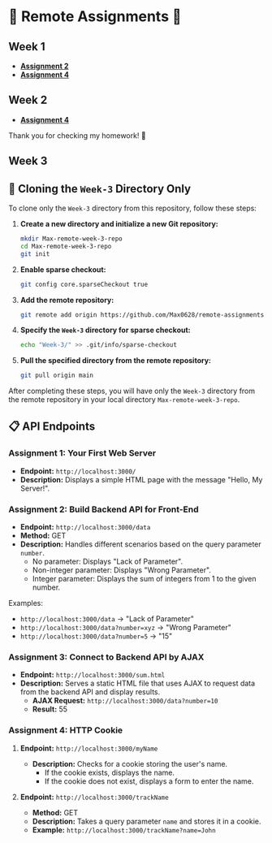 # 🌟 Remote Assignments 🌟

## Week 1

- **[Assignment 2](https://max0628.github.io/remote-assignments/Week-1/Assignment-2/)**
- **[Assignment 4](https://max0628.github.io/remote-assignments/Week-1/Assignment-4/)**

## Week 2

- **[Assignment 4](https://max0628.github.io/remote-assignments/Week-2/Assignment-4)**

Thank you for checking my homework! 🙏

## Week 3

## 🚀 Cloning the `Week-3` Directory Only

To clone only the `Week-3` directory from this repository, follow these steps:

1. **Create a new directory and initialize a new Git repository:**

   ```sh
   mkdir Max-remote-week-3-repo
   cd Max-remote-week-3-repo
   git init
   ```

2. **Enable sparse checkout:**

   ```sh
   git config core.sparseCheckout true
   ```

3. **Add the remote repository:**

   ```sh
   git remote add origin https://github.com/Max0628/remote-assignments.git
   ```

4. **Specify the `Week-3` directory for sparse checkout:**

   ```sh
   echo "Week-3/" >> .git/info/sparse-checkout
   ```

5. **Pull the specified directory from the remote repository:**

   ```sh
   git pull origin main
   ```

After completing these steps, you will have only the `Week-3` directory from the remote repository in your local directory `Max-remote-week-3-repo`.

## 📋 API Endpoints

### Assignment 1: Your First Web Server

- **Endpoint:** `http://localhost:3000/`
- **Description:** Displays a simple HTML page with the message "Hello, My Server!".

### Assignment 2: Build Backend API for Front-End

- **Endpoint:** `http://localhost:3000/data`
- **Method:** GET
- **Description:** Handles different scenarios based on the query parameter `number`.
  - No parameter: Displays "Lack of Parameter".
  - Non-integer parameter: Displays "Wrong Parameter".
  - Integer parameter: Displays the sum of integers from 1 to the given number.

Examples:

- `http://localhost:3000/data` → "Lack of Parameter"
- `http://localhost:3000/data?number=xyz` → "Wrong Parameter"
- `http://localhost:3000/data?number=5` → "15"

### Assignment 3: Connect to Backend API by AJAX

- **Endpoint:** `http://localhost:3000/sum.html`
- **Description:** Serves a static HTML file that uses AJAX to request data from the backend API and display results.
  - **AJAX Request:** `http://localhost:3000/data?number=10`
  - **Result:** 55

### Assignment 4: HTTP Cookie

1. **Endpoint:** `http://localhost:3000/myName`

   - **Description:** Checks for a cookie storing the user's name.
     - If the cookie exists, displays the name.
     - If the cookie does not exist, displays a form to enter the name.

2. **Endpoint:** `http://localhost:3000/trackName`
   - **Method:** GET
   - **Description:** Takes a query parameter `name` and stores it in a cookie.
   - **Example:** `http://localhost:3000/trackName?name=John`
